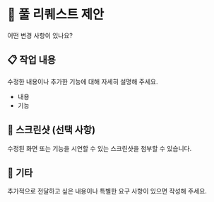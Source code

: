 # 🚀 풀 리퀘스트 제안

어떤 변경 사항이 있나요?

## 📋 작업 내용

수정한 내용이나 추가한 기능에 대해 자세히 설명해 주세요.
- 내용
- 기능

## 📸 스크린샷 (선택 사항)

수정된 화면 또는 기능을 시연할 수 있는 스크린샷을 첨부할 수 있습니다.

## 📄 기타

추가적으로 전달하고 싶은 내용이나 특별한 요구 사항이 있으면 작성해 주세요.
